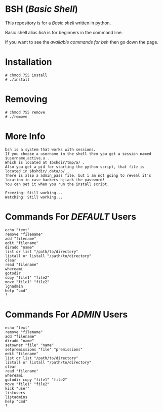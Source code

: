# BSH (*Basic Shell*)
This repository is for a *Basic shell* written in python.

Basic shell alias *bsh* is for beginners in the command line.

If you want to see the *available commands for bsh* then go down the page.

# Installation
    # chmod 755 install
    # ./install

# Removing
    # chmod 755 remove
    # ./remove

# More Info
    bsh is a system that works with sessions.
    If you choose a username in the shell then you get a session named $username.active.u .
    Which is located at $bshdir/tmp/a/ .
    Also you get a pid for starting the python script, that file is located in $bshdir/.data/p/ .
    There is also a admin_pass file, but i am not going to reveal it's location in case hackers hjiack the password!
    You can set it when you run the install script.
    
    Freezing: Still working...
    Watching: Still working...

# Commands For *DEFAULT* Users
    echo "text"
    remove "filename"
    add "filename"
    edit "filename"
    diradd "name"
    list or list "/path/to/directory"
    listall or listall "/path/to/directory"
    clear
    read "filename"
    whereami
    gotodir
    copy "file1" "file2"
    move "file1" "file2"
    lgnadmin
    help "cmd"
    ?

# Commands For *ADMIN* Users
    echo "text"
    remove "filename"
    add "filename"
    diradd "name"
    setowner "file" "name"
    setpremissions "file" "premissions"
    edit "filename"
    list or list "/path/to/directory"
    listall or listall "/path/to/directory"
    clear
    read "filename"
    whereami
    gotodir copy "file1" "file2"
    move "file1" "file2"
    kick "user"
    listusers
    listadmins
    help "cmd"
    ?
